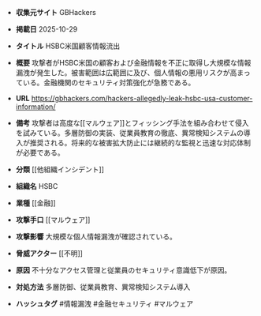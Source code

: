 - **収集元サイト**
GBHackers

- **掲載日**
2025-10-29

- **タイトル**
HSBC米国顧客情報流出

- **概要**
攻撃者がHSBC米国の顧客および金融情報を不正に取得し大規模な情報漏洩が発生した。被害範囲は広範囲に及び、個人情報の悪用リスクが高まっている。金融機関のセキュリティ対策強化が急務である。

- **URL**
https://gbhackers.com/hackers-allegedly-leak-hsbc-usa-customer-information/

- **備考**
攻撃者は高度な[[マルウェア]]とフィッシング手法を組み合わせて侵入を試みている。多層防御の実装、従業員教育の徹底、異常検知システムの導入が推奨される。将来的な被害拡大防止には継続的な監視と迅速な対応体制が必要である。

- **分類**
[[他組織インシデント]]

- **組織名**
HSBC

- **業種**
[[金融]]

- **攻撃手口**
[[マルウェア]]

- **攻撃影響**
大規模な個人情報漏洩が確認されている。

- **脅威アクター**
[[不明]]

- **原因**
不十分なアクセス管理と従業員のセキュリティ意識低下が原因。

- **対処方法**
多層防御、従業員教育、異常検知システム導入

- **ハッシュタグ**
#情報漏洩 #金融セキュリティ #マルウェア
